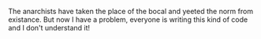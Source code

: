 The anarchists have taken the place of the bocal and yeeted the norm from existance. But now
I have a problem, everyone is writing this kind of code and I don't understand it!
